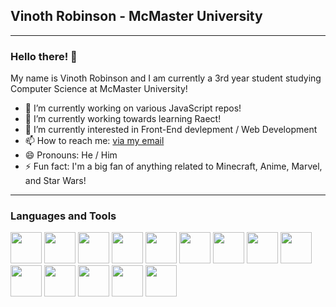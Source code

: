 ## Vinoth Robinson - McMaster University
---
### Hello there! 👋

My name is Vinoth Robinson and I am currently a 3rd year student studying Computer Science at McMaster University!

- 🔭 I’m currently working on various JavaScript repos!
- 🌱 I’m currently working towards learning Raect!
- 🤔 I’m currently interested in Front-End devlepment / Web Development
- 📫 How to reach me: <a href = "mailto: vinothrobinson03@gmail.com">via my email</a>
- 😄 Pronouns: He / Him
- ⚡ Fun fact: I'm a big fan of anything related to Minecraft, Anime, Marvel, and Star Wars!

---

### Languages and Tools
<img style="width:50px; height: 50px;" src="https://cdn.jsdelivr.net/gh/devicons/devicon/icons/html5/html5-original.svg" />
<img style="width:50px; height: 50px;" src="https://cdn.jsdelivr.net/gh/devicons/devicon/icons/css3/css3-original.svg" />
<img style="width:50px; height: 50px;" src="https://cdn.jsdelivr.net/gh/devicons/devicon/icons/javascript/javascript-original.svg" />
<img style="width:50px; height: 50px;" src="https://cdn.jsdelivr.net/gh/devicons/devicon/icons/python/python-original.svg" />
<img style="width:50px; height: 50px;" src="https://cdn.jsdelivr.net/gh/devicons/devicon/icons/java/java-original.svg" />
<img style="width:50px; height: 50px;" src="https://cdn.jsdelivr.net/gh/devicons/devicon/icons/c/c-original.svg" />
<img style="width:50px; height: 50px;" src="https://cdn.jsdelivr.net/gh/devicons/devicon/icons/elm/elm-original.svg" />
<img style="width:50px; height: 50px;" src="https://cdn.jsdelivr.net/gh/devicons/devicon/icons/godot/godot-original.svg" />
<img style="width:50px; height: 50px;" src="https://cdn.jsdelivr.net/gh/devicons/devicon/icons/haskell/haskell-original.svg" />
<img style="width:50px; height: 50px;" src="https://cdn.jsdelivr.net/gh/devicons/devicon/icons/bash/bash-original.svg" />
<img style="width:50px; height: 50px;" src="https://cdn.jsdelivr.net/gh/devicons/devicon/icons/vscode/vscode-original.svg" />
<img style="width:50px; height: 50px;" src="https://cdn.jsdelivr.net/gh/devicons/devicon/icons/nodejs/nodejs-original.svg" />
<img style="width:50px; height: 50px;" src="https://cdn.jsdelivr.net/gh/devicons/devicon/icons/github/github-original.svg" />
<img style="width:50px; height: 50px;" src="https://cdn.jsdelivr.net/gh/devicons/devicon/icons/latex/latex-original.svg" />

<!--
**vinothrobinson/vinothrobinson** is a ✨ _special_ ✨ repository because its `README.md` (this file) appears on your GitHub profile.

Here are some ideas to get you started:

- 🔭 I’m currently working on ...
- 🌱 I’m currently learning ...
- 👯 I’m looking to collaborate on ...
- 🤔 I’m looking for help with ...
- 💬 Ask me about ...
- 📫 How to reach me: ...
- 😄 Pronouns: ...
- ⚡ Fun fact: ...
-->
